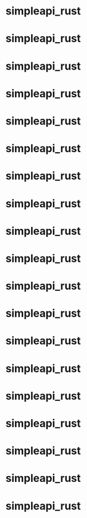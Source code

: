 # simpleapi_rust
# simpleapi_rust
# simpleapi_rust
# simpleapi_rust
# simpleapi_rust
# simpleapi_rust
# simpleapi_rust
# simpleapi_rust
# simpleapi_rust
# simpleapi_rust
# simpleapi_rust
# simpleapi_rust
# simpleapi_rust
# simpleapi_rust
# simpleapi_rust
# simpleapi_rust
# simpleapi_rust
# simpleapi_rust
# simpleapi_rust
